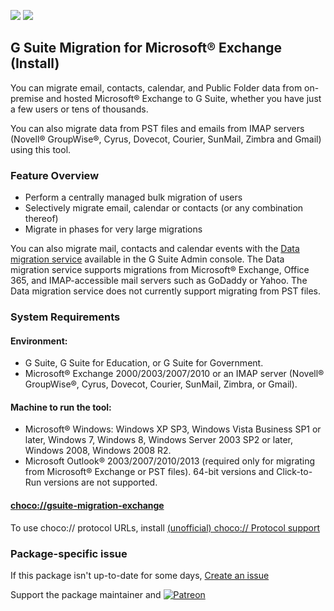 [![](https://img.shields.io/chocolatey/v/gsuite-migration-exchange?color=green&label=gsuite-migration-exchange)](https://chocolatey.org/packages/gsuite-migration-exchange) [![](https://img.shields.io/chocolatey/dt/gsuite-migration-exchange)](https://chocolatey.org/packages/gsuite-migration-exchange)

## G Suite Migration for Microsoft® Exchange (Install)

You can migrate email, contacts, calendar, and Public Folder data from on-premise and hosted Microsoft® Exchange to G Suite, whether you have just a few users or tens of thousands. 

You can also migrate data from PST files and emails from IMAP servers (Novell® GroupWise®, Cyrus, Dovecot, Courier, SunMail, Zimbra and Gmail) using this tool. 

### Feature Overview

* Perform a centrally managed bulk migration of users
* Selectively migrate email, calendar or contacts (or any combination thereof)
* Migrate in phases for very large migrations	

You can also migrate mail, contacts and calendar events with the [Data migration service](https://support.google.com/a/answer/6003169) available in the G Suite Admin console. The Data migration service supports migrations from Microsoft® Exchange, Office 365, and IMAP-accessible mail servers such as GoDaddy or Yahoo. The Data migration service does not currently support migrating from PST files. 

### System Requirements

#### Environment:
* G Suite, G Suite for Education, or G Suite for Government.
* Microsoft® Exchange 2000/2003/2007/2010 or an IMAP server (Novell® GroupWise®, Cyrus, Dovecot, Courier, SunMail, Zimbra, or Gmail).

#### Machine to run the tool:
* Microsoft® Windows: Windows XP SP3, Windows Vista Business SP1 or later, Windows 7, Windows 8, Windows Server 2003 SP2 or later, Windows 2008, Windows 2008 R2.
* Microsoft Outlook® 2003/2007/2010/2013 (required only for migrating from Microsoft® Exchange or PST files). 64-bit versions and Click-to-Run versions are not supported.

#### [choco://gsuite-migration-exchange](choco://gsuite-migration-exchange)
To use choco:// protocol URLs, install [(unofficial) choco:// Protocol support ](https://chocolatey.org/packages/choco-protocol-support)

### Package-specific issue
If this package isn't up-to-date for some days, [Create an issue](https://github.com/tunisiano187/Choco-packages/issues/new/choose)

Support the package maintainer and [![Patreon](https://cdn.jsdelivr.net/gh/tunisiano187/choco-packages@f986b7f5de3afc021180256752805698d4efbc38/icons/patreon.png)](https://www.patreon.com/tunisiano)
